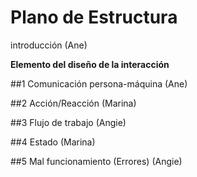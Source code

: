 # Plano de Estructura
introducción (Ane)

**Elemento del diseño de la interacción** 

##1 Comunicación persona-máquina (Ane)

##2 Acción/Reacción (Marina)

##3 Flujo de trabajo (Angie)

##4 Estado (Marina)

##5 Mal funcionamiento (Errores) (Angie)